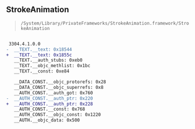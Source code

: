 ## StrokeAnimation

> `/System/Library/PrivateFrameworks/StrokeAnimation.framework/StrokeAnimation`

```diff

 3304.4.1.0.0
-  __TEXT.__text: 0x18544
+  __TEXT.__text: 0x1855c
   __TEXT.__auth_stubs: 0xeb0
   __TEXT.__objc_methlist: 0x1bc
   __TEXT.__const: 0xe84

   __DATA_CONST.__objc_protorefs: 0x28
   __DATA_CONST.__objc_superrefs: 0x8
   __AUTH_CONST.__auth_got: 0x760
-  __AUTH_CONST.__auth_ptr: 0x220
+  __AUTH_CONST.__auth_ptr: 0x228
   __AUTH_CONST.__const: 0x768
   __AUTH_CONST.__objc_const: 0x1220
   __AUTH.__objc_data: 0x500

```
